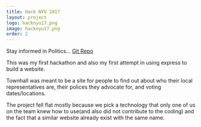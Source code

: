 ```yaml
---
title: Hack NYU 2017
layout: project
logo: hacknyu17.png
image: hacknyu17.png
order: 2
---
```


Stay informed in Politics...
[Git Repo](https://github.com/S1MB10T3/townhall)

This was my first hackathon and also my first attempt in using express to
build a website.

Townhall was meant to be a site for people to find out about who their local representatives are, their polices they advocate for, and voting dates/locations.

The project fell flat mostly because we pick a technology that only one of us on the team knew how to use(and also did not contribute to the coding) and the fact that a similar website already exist with the same name.
